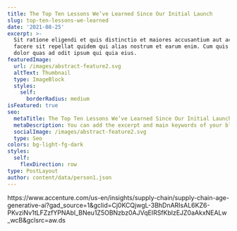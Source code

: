 ```yaml
---
title: The Top Ten Lessons We’ve Learned Since Our Initial Launch
slug: top-ten-lessons-we-learned
date: '2021-08-25'
excerpt: >-
  Sit ratione eligendi et quis distinctio et maiores accusantium aut accusamus
  facere sit repellat quidem qui alias nostrum et earum enim. Cum quis sint eos
  dolor quas ad odit ipsum qui quia eius.
featuredImage:
  url: /images/abstract-feature2.svg
  altText: Thumbnail
  type: ImageBlock
  styles:
    self:
      borderRadius: medium
isFeatured: true
seo:
  metaTitle: The Top Ten Lessons We’ve Learned Since Our Initial Launch
  metaDescription: You can add the excerpt and main keywords of your blog post here.
  socialImage: /images/abstract-feature2.svg
  type: Seo
colors: bg-light-fg-dark
styles:
  self:
    flexDirection: row
type: PostLayout
author: content/data/person1.json
---
```

https\://www\.accenture.com/us-en/insights/supply-chain/supply-chain-age-generative-ai?gad\_source=1\&gclid=Cj0KCQjwgL-3BhDnARIsAL6KZ6-PKvziNv1tLFZzfYPNAbl\_BNeu1Z5OBNzbz0AJVqEIRSfKblzEJZ0aAkxNEALw\_wcB\&gclsrc=aw\.ds
